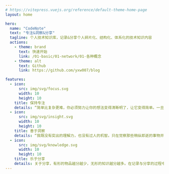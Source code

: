 ```yaml
---
# https://vitepress.vuejs.org/reference/default-theme-home-page
layout: home

hero:
  name: "CodeNote"
  text: "专注&洞察&分享"
  tagline: 个人技术知识库，记录&分享个人碎片化、结构化、体系化的技术知识内容
  actions:
    - theme: brand
      text: 快速开始
      link: /01-basic/01-network/01-各种概念
    - theme: alt
      text: Github
      link: https://github.com/yxw007/blog

features:
  - icon:
      src: img/svg/focus.svg
      width: 10
      height: 10
    title: 保持专注
    details: “简单比复杂更难，你必须努力让你的想法变得清晰明了，让它变得简单。一旦你做到了简单，你就能搬动大山。” -- 乔布斯
  - icon:
      src: img/svg/insight.svg
      width: 10
      height: 10
    title: 善于洞察
    details: “我既没有突出的理解力，也没有过人的机智。只在觉察那些稍纵即逝的事物并对其进行精细观察的能力上，我可能在普通人之上。” -- 达尔文
  - icon:
      src: img/svg/knowledge.svg
      width: 10
      height: 10
    title: 乐于分享
    details: 关于分享，有形的物品越分越少，无形的知识越分越多。在记录与分享的过程中, 梳理所学, 交流所得, 必有所获。
---
```


